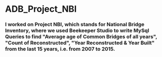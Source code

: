 # ADB_Project_NBI

### I worked on Project NBI, which stands for National Bridge Inventory, where we used Beekeeper Studio to write MySql Queries to find "Average age of Common Bridges of all years", "Count of Reconstructed", "Year Reconstructed & Year Built" from the last 15 years, i.e. from 2007 to 2015.
